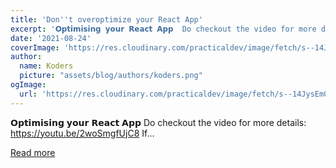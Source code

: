 ```yaml
---
title: 'Don''t overoptimize your React App'
excerpt: '𝗢𝗽𝘁𝗶𝗺𝗶𝘀𝗶𝗻𝗴 𝘆𝗼𝘂𝗿 𝗥𝗲𝗮𝗰𝘁 𝗔𝗽𝗽  Do checkout the video for more details:  https://youtu.be/2woSmgfUjC8  If...'
date: '2021-08-24'
coverImage: 'https://res.cloudinary.com/practicaldev/image/fetch/s--14JysEm0--/c_imagga_scale,f_auto,fl_progressive,h_420,q_auto,w_1000/https://dev-to-uploads.s3.amazonaws.com/uploads/articles/rotjr8g6corg4dh8p4pd.png'
author:
  name: Koders
  picture: "assets/blog/authors/koders.png"
ogImage:
  url: 'https://res.cloudinary.com/practicaldev/image/fetch/s--14JysEm0--/c_imagga_scale,f_auto,fl_progressive,h_420,q_auto,w_1000/https://dev-to-uploads.s3.amazonaws.com/uploads/articles/rotjr8g6corg4dh8p4pd.png'
---
```


𝗢𝗽𝘁𝗶𝗺𝗶𝘀𝗶𝗻𝗴 𝘆𝗼𝘂𝗿 𝗥𝗲𝗮𝗰𝘁 𝗔𝗽𝗽  Do checkout the video for more details:  https://youtu.be/2woSmgfUjC8  If...

[Read more](https://dev.to/varunprashar5/don-t-overoptimize-your-react-app-2nba)
